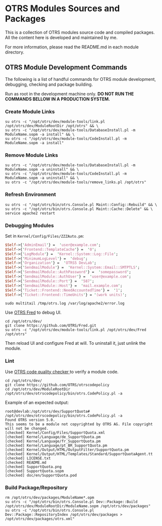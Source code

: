 # OTRS Modules Sources and Packages

This is a collection of OTRS modules source code and compiled packages. All the content here is developed and maintained by me.

For more information, please read the README.md in each module directory.

## OTRS Module Development Commands

The following is a list of handful commands for OTRS module development, debugging, checking and package building.

Run as root in the development machine only. **DO NOT RUN THE COMMANDS BELLOW IN A PRODUCTION SYSTEM.**

### Create Module Links

```
su otrs -c "/opt/otrs/dev/module-tools/link.pl /opt/otrs/dev/ModuleRootDir /opt/otrs" && \
su otrs -c "/opt/otrs/dev/module-tools/DatabaseInstall.pl -m ModuleName.sopm -a install" && \
su otrs -c "/opt/otrs/dev/module-tools/CodeInstall.pl -m ModuleName.sopm -a install"
```

### Remove Module Links

```
su otrs -c "/opt/otrs/dev/module-tools/DatabaseInstall.pl -m ModuleName.sopm -a uninstall" && \
su otrs -c "/opt/otrs/dev/module-tools/CodeInstall.pl -m ModuleName.sopm -a uninstall" && \
su otrs -c "/opt/otrs/dev/module-tools/remove_links.pl /opt/otrs"
```

### Refresh Environment

```
su otrs -c "/opt/otrs/bin/otrs.Console.pl Maint::Config::Rebuild" && \
su otrs -c "/opt/otrs/bin/otrs.Console.pl Maint::Cache::Delete" && \
service apache2 restart
```

### Debugging Modules

Set in `Kernel/Config/Files/ZZZAuto.pm`:

```perl
$Self->{'AdminEmail'} =  'user@example.com';
$Self->{'Frontend::TemplateCache'} =  '0';
$Self->{'LogModule'} =  'Kernel::System::Log::File';
$Self->{'MinimumLogLevel'} =  'debug';
$Self->{'Organization'} =  'OTRS5 DevLab';
$Self->{'SendmailModule'} =  'Kernel::System::Email::SMTPTLS';
$Self->{'SendmailModule::AuthPassword'} =  'somepassword';
$Self->{'SendmailModule::AuthUser'} =  'user@example.com';
$Self->{'SendmailModule::Port'} =  '587';
$Self->{'SendmailModule::Host'} =  'mail.example.com';
$Self->{'Ticket::Frontend::NeedAccountedTime'} =  '1';
$Self->{'Ticket::Frontend::TimeUnits'} = '(work units)';
```

```
sudo multitail /tmp/otrs.log /var/log/apache2/error.log
```

Use [OTRS Fred](https://github.com/OTRS/Fred) to debug UI.

```
cd /opt/otrs/dev/
git clone https://github.com/OTRS/Fred.git
su otrs -c "/opt/otrs/dev/module-tools/link.pl /opt/otrs/dev/Fred /opt/otrs"
```

Then reload UI and configure Fred at will. To uninstall it, just unlink the module.

### Lint

Use [OTRS code quality checker ](https://github.com/OTRS/otrscodepolicy) to verify a module code.

```
cd /opt/otrs/dev/
git clone https://github.com/OTRS/otrscodepolicy
cd /opt/otrs/dev/ModuleRootDir
/opt/otrs/dev/otrscodepolicy/bin/otrs.CodePolicy.pl -a
```

Example of an expected output:

```
root@devlab:/opt/otrs/dev/SupportQuota# /opt/otrs/dev/otrscodepolicy/bin/otrs.CodePolicy.pl -a
Found OTRS version 5.0.
This seems to be a module not copyrighted by OTRS AG. File copyright will not be changed.
[checked] Kernel/Config/Files/SupportQuota.xml
[checked] Kernel/Language/de_SupportQuota.pm
[checked] Kernel/Language/fr_SupportQuota.pm
[checked] Kernel/Language/pt_BR_SupportQuota.pm
[checked] Kernel/Output/HTML/OutputFilter/SupportQuota.pm
[checked] Kernel/Output/HTML/Templates/Standard/SupportQuotaAgent.tt
[checked] LICENSE.txt
[checked] README.md
[checked] SupportQuota.png
[checked] SupportQuota.sopm
[checked] doc/en/SupportQuota.pod
```

### Build Package/Repository

```
rm /opt/otrs/dev/packages/ModuleName*.opm
su otrs -c "/opt/otrs/bin/otrs.Console.pl Dev::Package::Build /opt/otrs/dev/ModuleRootDir/ModuleName.sopm /opt/otrs/dev/packages"
su otrs -c "/opt/otrs/bin/otrs.Console.pl Dev::Package::RepositoryIndex /opt/otrs/dev/packages > /opt/otrs/dev/packages/otrs.xml"
```
